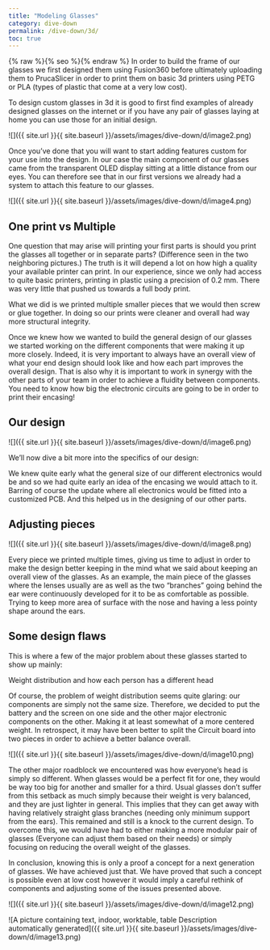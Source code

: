 ```yaml
---
title: "Modeling Glasses"
category: dive-down
permalink: /dive-down/3d/
toc: true
---
```

{% raw %}{% seo %}{% endraw %}
In order to build the frame of our glasses we first designed them using
Fusion360 before ultimately uploading them to PrucaSlicer in order to
print them on basic 3d printers using PETG or PLA (types of plastic that
come at a very low cost).

To design custom glasses in 3d it is good to first find examples of
already designed glasses on the internet or if you have any pair of
glasses laying at home you can use those for an initial design.

![]({{ site.url }}{{ site.baseurl }}/assets/images/dive-down/d/image2.png)

Once you’ve done that you will want to start adding features custom for
your use into the design. In our case the main component of our glasses
came from the transparent OLED display sitting at a little distance from
our eyes. You can therefore see that in our first versions we already
had a system to attach this feature to our glasses.

![]({{ site.url }}{{ site.baseurl }}/assets/images/dive-down/d/image4.png)

## One print vs Multiple

One question that may arise will printing your first parts is should you
print the glasses all together or in separate parts? (Difference seen in
the two neighboring pictures.) The truth is it will depend a lot on how
high a quality your available printer can print. In our experience,
since we only had access to quite basic printers, printing in plastic
using a precision of 0.2 mm. There was very little that pushed us
towards a full body print.

What we did is we printed multiple smaller pieces that we would then
screw or glue together. In doing so our prints were cleaner and overall
had way more structural integrity.

Once we knew how we wanted to build the general design of our glasses we
started working on the different components that were making it up more
closely. Indeed, it is very important to always have an overall view of
what your end design should look like and how each part improves the
overall design. That is also why it is important to work in synergy with
the other parts of your team in order to achieve a fluidity between
components. You need to know how big the electronic circuits are going
to be in order to print their encasing\!


## Our design

![]({{ site.url }}{{ site.baseurl }}/assets/images/dive-down/d/image6.png)

We’ll now dive a bit more into the specifics of our design:

We knew quite early what the general size of our different electronics
would be and so we had quite early an idea of the encasing we would
attach to it. Barring of course the update where all electronics would
be fitted into a customized PCB. And this helped us in the designing of
our other parts.

## Adjusting pieces

![]({{ site.url }}{{ site.baseurl }}/assets/images/dive-down/d/image8.png)

Every piece we printed multiple times, giving us time to adjust in order
to make the design better keeping in the mind what we said about keeping
an overall view of the glasses. As an example, the main piece of the
glasses where the lenses usually are as well as the two “branches” going
behind the ear were continuously developed for it to be as comfortable
as possible. Trying to keep more area of surface with the nose and
having a less pointy shape around the ears.

## Some design flaws

This is where a few of the major problem about these glasses started to
show up mainly:

Weight distribution and how each person has a different head

Of course, the problem of weight distribution seems quite glaring: our
components are simply not the same size. Therefore, we decided to put
the battery and the screen on one side and the other major electronic
components on the other. Making it at least somewhat of a more centered
weight. In retrospect, it may have been better to split the Circuit
board into two pieces in order to achieve a better balance overall.

![]({{ site.url }}{{ site.baseurl }}/assets/images/dive-down/d/image10.png)

The other major roadblock we encountered was how everyone’s head is
simply so different. When glasses would be a perfect fit for one, they
would be way too big for another and smaller for a third. Usual glasses
don’t suffer from this setback as much simply because their weight is
very balanced, and they are just lighter in general. This implies that
they can get away with having relatively straight glass branches
(needing only minimum support from the ears). This remained and still is
a knock to the current design. To overcome this, we would have had to
either making a more modular pair of glasses (Everyone can adjust them
based on their needs) or simply focusing on reducing the overall weight
of the glasses.

In conclusion, knowing this is only a proof a concept for a next
generation of glasses. We have achieved just that. We have proved that
such a concept is possible even at low cost however it would imply a
careful rethink of components and adjusting some of the issues presented
above.

![]({{ site.url }}{{ site.baseurl }}/assets/images/dive-down/d/image12.png)

![A picture containing text, indoor, worktable, table Description
automatically generated]({{ site.url }}{{ site.baseurl }}/assets/images/dive-down/d/image13.png)